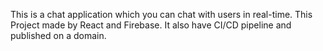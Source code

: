This is a chat application which you can chat with users in real-time. This Project made by React and Firebase. It also have CI/CD pipeline and published on a domain.

